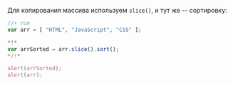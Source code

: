 Для копирования массива используем `slice()`, и тут же -- сортировку:

```js
//+ run
var arr = [ "HTML", "JavaScript", "CSS" ];

*!*
var arrSorted = arr.slice().sort();
*/!*

alert(arrSorted);
alert(arr);
```

